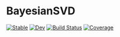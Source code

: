 # BayesianSVD

[![Stable](https://img.shields.io/badge/docs-stable-blue.svg)](https://jsnowynorth.github.io/BayesianSVD.jl/stable/)
[![Dev](https://img.shields.io/badge/docs-dev-blue.svg)](https://jsnowynorth.github.io/BayesianSVD.jl/dev/)
[![Build Status](https://github.com/jsnowynorth/BayesianSVD.jl/actions/workflows/CI.yml/badge.svg?branch=main)](https://github.com/jsnowynorth/BayesianSVD.jl/actions/workflows/CI.yml?query=branch%3Amain)
[![Coverage](https://codecov.io/gh/jsnowynorth/BayesianSVD.jl/branch/main/graph/badge.svg)](https://codecov.io/gh/jsnowynorth/BayesianSVD.jl)

